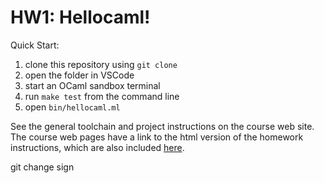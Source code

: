 # HW1: Hellocaml!

Quick Start:

1. clone this repository using `git clone`
2. open the folder in VSCode
3. start an OCaml sandbox terminal
4. run `make test` from the command line
5. open `bin/hellocaml.ml`

See the general toolchain and project instructions on the course web site. The
course web pages have a link to the html version of the homework instructions,
which are also included [here](doc/hw1-hellocaml.rst).

git change sign